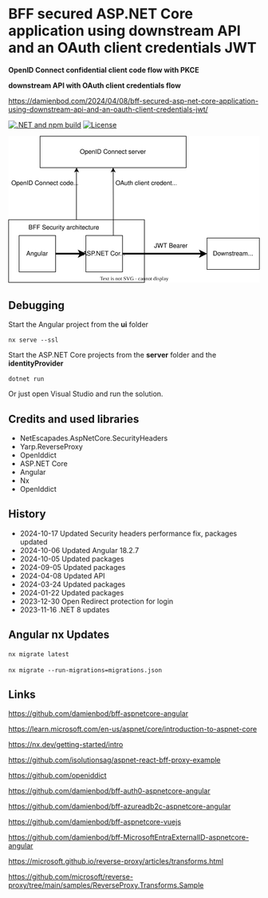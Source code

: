 # BFF secured ASP.NET Core application using downstream API and an OAuth client credentials JWT

__OpenID Connect confidential client code flow with PKCE__

__downstream API with OAuth client credentials flow__

https://damienbod.com/2024/04/08/bff-secured-asp-net-core-application-using-downstream-api-and-an-oauth-client-credentials-jwt/

[![.NET and npm build](https://github.com/damienbod/bff-aspnetcore-angular-downstream-api/actions/workflows/dotnet.yml/badge.svg)](https://github.com/damienbod/bff-aspnetcore-angular-downstream-api/actions/workflows/dotnet.yml) [![License](https://img.shields.io/badge/license-Apache%20License%202.0-blue.svg)](https://github.com/damienbod/bff-openiddict-aspnetcore-angular/blob/main/bff/LICENSE)

![image.png](images/context.svg)

## Debugging

Start the Angular project from the **ui** folder

```
nx serve --ssl
```

Start the ASP.NET Core projects from the **server** folder and the **identityProvider**

```
dotnet run
```

Or just open Visual Studio and run the solution.

## Credits and used libraries

- NetEscapades.AspNetCore.SecurityHeaders
- Yarp.ReverseProxy
- OpenIddict
- ASP.NET Core
- Angular 
- Nx
- OpenIddict

## History

- 2024-10-17 Updated Security headers performance fix, packages updated
- 2024-10-06 Updated Angular 18.2.7
- 2024-10-05 Updated packages
- 2024-09-05 Updated packages
- 2024-04-08 Updated API
- 2024-03-24 Updated packages
- 2024-01-22 Updated packages
- 2023-12-30 Open Redirect protection for login
- 2023-11-16 .NET 8 updates

## Angular nx Updates

```
nx migrate latest

nx migrate --run-migrations=migrations.json
```

## Links

https://github.com/damienbod/bff-aspnetcore-angular

https://learn.microsoft.com/en-us/aspnet/core/introduction-to-aspnet-core

https://nx.dev/getting-started/intro

https://github.com/isolutionsag/aspnet-react-bff-proxy-example

https://github.com/openiddict

https://github.com/damienbod/bff-auth0-aspnetcore-angular

https://github.com/damienbod/bff-azureadb2c-aspnetcore-angular

https://github.com/damienbod/bff-aspnetcore-vuejs

https://github.com/damienbod/bff-MicrosoftEntraExternalID-aspnetcore-angular

https://microsoft.github.io/reverse-proxy/articles/transforms.html

https://github.com/microsoft/reverse-proxy/tree/main/samples/ReverseProxy.Transforms.Sample
